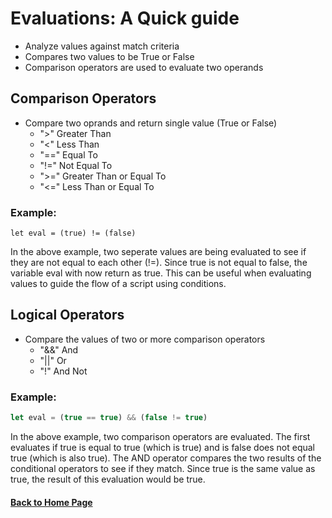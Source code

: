 # Evaluations: A Quick guide

- Analyze values against match criteria
- Compares two values to be True or False
- Comparison operators are used to evaluate two operands

## **Comparison Operators**
- Compare two oprands and return single value (True or False)
  - ">" Greater Than
  - "<" Less Than
  - "==" Equal To
  - "!=" Not Equal To
  - ">=" Greater Than or Equal To
  - "<=" Less Than or Equal To
    
### **Example:**

 ```javascirpt 
let eval = (true) != (false)
```

In the above example, two seperate values are being evaluated to see if they are not equal to each other (!=).
Since true is not equal to false, the variable eval with now return as true. This can be useful when evaluating 
values to guide the flow of a script using conditions.

## Logical Operators
- Compare the values of two or more comparison operators
  - "&&" And
  - "||" Or
  - "!"  And Not

### Example:

```javascript
let eval = (true == true) && (false != true)
```

In the above example, two comparison operators are evaluated. The first evaluates if true is equal to true (which is true)
and is false does not equal true (which is also true). The AND operator compares the two results of the conditional 
operators to see if they match. Since true is the same value as true, the result of this evaluation would be true.

#### [Back to Home Page](/README.md)
